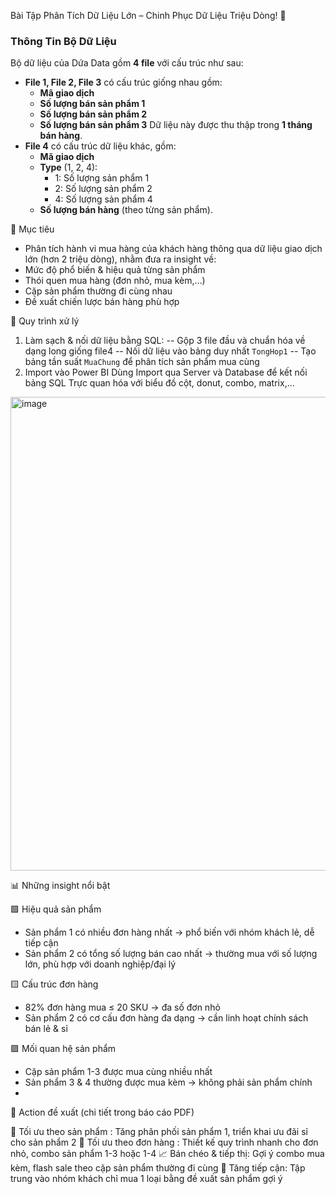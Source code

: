 Bài Tập Phân Tích Dữ Liệu Lớn – Chinh Phục Dữ Liệu Triệu Dòng! 🚀
### **Thông Tin Bộ Dữ Liệu**
Bộ dữ liệu của Dứa Data gồm **4 file** với cấu trúc như sau:
- **File 1, File 2, File 3** có cấu trúc giống nhau gồm:
    - **Mã giao dịch**
    - **Số lượng bán sản phẩm 1**
    - **Số lượng bán sản phẩm 2**
    - **Số lượng bán sản phẩm 3**
    Dữ liệu này được thu thập trong **1 tháng bán hàng**.
- **File 4** có cấu trúc dữ liệu khác, gồm:
    - **Mã giao dịch**
    - **Type** (1, 2, 4):
        - 1: Số lượng sản phẩm 1
        - 2: Số lượng sản phẩm 2
        - 4: Số lượng sản phẩm 4
    - **Số lượng bán hàng** (theo từng sản phẩm).
  
📌 Mục tiêu

- Phân tích hành vi mua hàng của khách hàng thông qua dữ liệu giao dịch lớn (hơn 2 triệu dòng), nhằm đưa ra insight về:
- Mức độ phổ biến & hiệu quả từng sản phẩm
- Thói quen mua hàng (đơn nhỏ, mua kèm,…)
- Cặp sản phẩm thường đi cùng nhau
- Đề xuất chiến lược bán hàng phù hợp

🔧 Quy trình xử lý

1. Làm sạch & nối dữ liệu bằng SQL:
-- Gộp 3 file đầu và chuẩn hóa về dạng long giống file4
-- Nối dữ liệu vào bảng duy nhất `TongHop1`
-- Tạo bảng tần suất `MuaChung` để phân tích sản phẩm mua cùng
2. Import vào Power BI
Dùng Import qua Server và Database để kết nối bảng SQL
Trực quan hóa với biểu đồ cột, donut, combo, matrix,...
<img width="1338" height="758" alt="image" src="https://github.com/user-attachments/assets/1ca2cd47-aafc-46fe-91e3-d68968491bbe" />

📊 Những insight nổi bật

🟩 Hiệu quả sản phẩm

- Sản phẩm 1 có nhiều đơn hàng nhất → phổ biến với nhóm khách lẻ, dễ tiếp cận
- Sản phẩm 2 có tổng số lượng bán cao nhất → thường mua với số lượng lớn, phù hợp với doanh nghiệp/đại lý
  
🟨 Cấu trúc đơn hàng

- 82% đơn hàng mua ≤ 20 SKU → đa số đơn nhỏ
- Sản phẩm 2 có cơ cấu đơn hàng đa dạng → cần linh hoạt chính sách bán lẻ & sỉ
  
🟪 Mối quan hệ sản phẩm

- Cặp sản phẩm 1-3 được mua cùng nhiều nhất
- Sản phẩm 3 & 4 thường được mua kèm → không phải sản phẩm chính
- 
🎯 Action đề xuất (chi tiết trong báo cáo PDF)

📌 Tối ưu theo sản phẩm	: Tăng phân phối sản phẩm 1, triển khai ưu đãi sỉ cho sản phẩm 2
🛒 Tối ưu theo đơn hàng	: Thiết kế quy trình nhanh cho đơn nhỏ, combo sản phẩm 1-3 hoặc 1-4
📈 Bán chéo & tiếp thị:	Gợi ý combo mua kèm, flash sale theo cặp sản phẩm thường đi cùng
🧲 Tăng tiếp cận:	Tập trung vào nhóm khách chỉ mua 1 loại bằng đề xuất sản phẩm gợi ý

